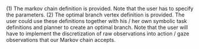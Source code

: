 (1) The markov chain definition is provided. Note that the user has to specify the parameters.
(2) The optimal branch vertex definition is provided. The user could use these definitions together with his / her own symbolic task definitions and planner to create an optimal branch. Note that the user will have to implement the discretization of raw observations into action / gaze observations that our Markov chain accepts.

